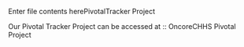Enter file contents herePivotalTracker Project
 
 Our Pivotal Tracker Project can be accessed at :: OncoreCHHS Pivotal Project 

